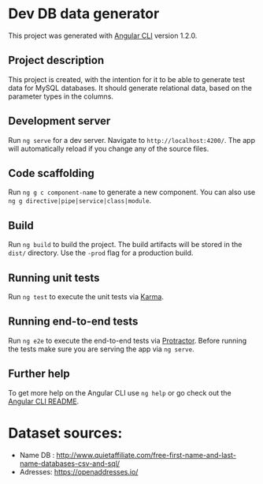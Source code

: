 # Dev DB data generator

This project was generated with [Angular CLI](https://github.com/angular/angular-cli) version 1.2.0.

## Project description
This project is created, with the intention for it to be able to generate test data for MySQL databases.
It should generate relational data, based on the parameter types in the columns.

## Development server

Run `ng serve` for a dev server. Navigate to `http://localhost:4200/`. The app will automatically reload if you change any of the source files.

## Code scaffolding

Run `ng g c component-name` to generate a new component. You can also use `ng g directive|pipe|service|class|module`.

## Build

Run `ng build` to build the project. The build artifacts will be stored in the `dist/` directory. Use the `-prod` flag for a production build.

## Running unit tests

Run `ng test` to execute the unit tests via [Karma](https://karma-runner.github.io).

## Running end-to-end tests

Run `ng e2e` to execute the end-to-end tests via [Protractor](http://www.protractortest.org/).
Before running the tests make sure you are serving the app via `ng serve`.

## Further help

To get more help on the Angular CLI use `ng help` or go check out the [Angular CLI README](https://github.com/angular/angular-cli/blob/master/README.md).


# Dataset sources:
- Name DB : http://www.quietaffiliate.com/free-first-name-and-last-name-databases-csv-and-sql/
- Adresses: https://openaddresses.io/